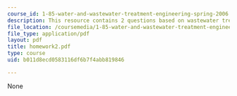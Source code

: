 ```yaml
---
course_id: 1-85-water-and-wastewater-treatment-engineering-spring-2006
description: This resource contains 2 questions based on wastewater treatment system.
file_location: /coursemedia/1-85-water-and-wastewater-treatment-engineering-spring-2006/b011d8ecd0583116df6b7f4abb819846_homework2.pdf
file_type: application/pdf
layout: pdf
title: homework2.pdf
type: course
uid: b011d8ecd0583116df6b7f4abb819846

---
```

None